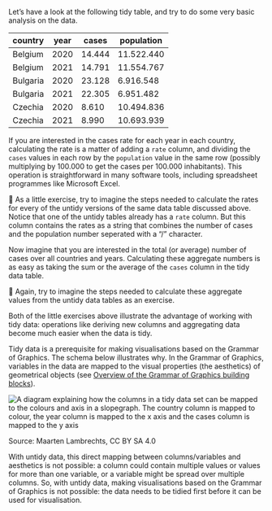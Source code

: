 Let’s have a look at the following tidy table, and try to do some very basic analysis on the data.

| country | year | cases | population |
| --- | --- | --- | --- |
| Belgium | 2020 | 14.444 | 11.522.440 |
| Belgium | 2021 | 14.791 | 11.554.767 |
| Bulgaria | 2020 | 23.128 | 6.916.548 |
| Bulgaria | 2021 | 22.305 | 6.951.482 |
| Czechia | 2020 | 8.610 | 10.494.836 |
| Czechia | 2021 | 8.990 | 10.693.939 |

If you are interested in the cases rate for each year in each country, calculating the rate is a matter of adding a `rate` column, and dividing the `cases` values in each row by the `population` value in the same row (possibly multiplying by 100.000 to get the cases per 100.000 inhabitants). This operation is straightforward in many software tools, including spreadsheet programmes like Microsoft Excel.

<aside>
🔎 As a little exercise, try to imagine the steps needed to calculate the rates for every of the untidy versions of the same data table discussed above.
Notice that one of the untidy tables already has a <code>rate</code> column. But this column contains the rates as a string that combines the number of cases and the population number seperated with a “/” character.

</aside>

Now imagine that you are interested in the total (or average) number of cases over all countries and years. Calculating these aggregate numbers is as easy as taking the sum or the average of the `cases`  column in the tidy data table.

<aside>
🔎 Again, try to imagine the steps needed to calculate these aggregate values from the untidy data tables as an exercise.

</aside>

Both of the little exercises above illustrate the advantage of working with tidy data: operations like deriving new columns and aggregating data become much easier when the data is tidy.

Tidy data is a prerequisite for making visualisations based on the Grammar of Graphics. The schema below illustrates why. In the Grammar of Graphics, variables in the data are mapped to the visual properties (the aesthetics) of geometrical objects (see <span class='internal-link'>[Overview of the Grammar of Graphics building blocks](gog-building-blocks-overview)</span>). 

![A diagram explaining how the columns in a tidy data set can be mapped to the colours and axis in a slopegraph. The country column is mapped to colour, the year column is mapped to the x axis and the cases column is mapped to the y axis](Building%20blocks%20of%20the%20Grammar%20of%20Graphics%202aa612131ff246cf95f99d6c95fcbe4e/tidy-data-grammarofgraphics2x.png)

Source: Maarten Lambrechts, CC BY SA 4.0

With untidy data, this direct mapping between columns/variables and aesthetics is not possible: a column could contain multiple values or values for more than one variable, or a variable might be spread over multiple columns. So, with untidy data, making visualisations based on the Grammar of Graphics is not possible: the data needs to be tidied first before it can be used for visualisation.